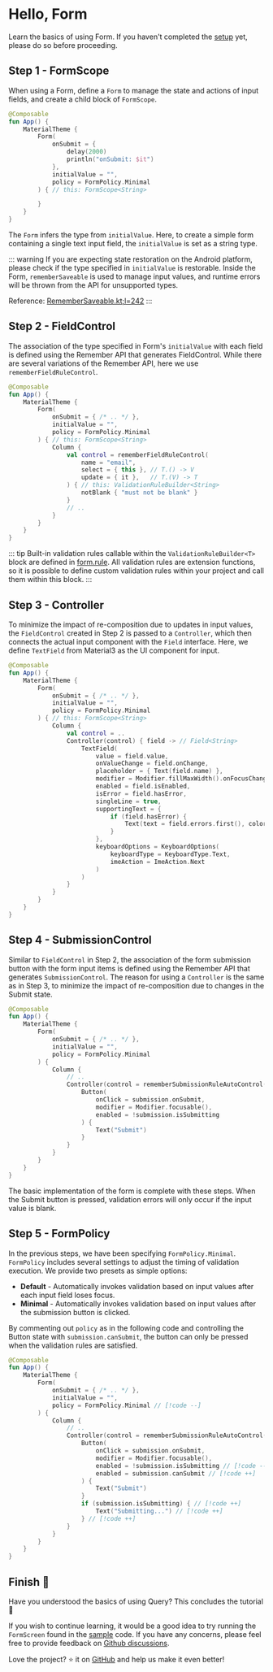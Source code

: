 # Hello, Form

Learn the basics of using Form.
If you haven't completed the [setup](/guide/getting-started.html#download) yet, please do so before proceeding.


## Step 1 - FormScope

When using a Form, define a `Form` to manage the state and actions of input fields, and create a child block of `FormScope`.

```kotlin
@Composable
fun App() {
    MaterialTheme {
        Form(
            onSubmit = {
                delay(2000)
                println("onSubmit: $it")
            },
            initialValue = "",
            policy = FormPolicy.Minimal
        ) { // this: FormScope<String>

        }
    }
}
```

The `Form` infers the type from `initialValue`.
Here, to create a simple form containing a single text input field, the `initialValue` is set as a string type.

::: warning
If you are expecting state restoration on the Android platform, please check if the type specified in `initialValue` is restorable.
Inside the Form, `rememberSaveable` is used to manage input values, and runtime errors will be thrown from the API for unsupported types.

Reference: [RememberSaveable.kt;l=242](https://cs.android.com/androidx/platform/frameworks/support/+/d0c824e32f7ac2012d926e7dbc1fc246a72c9bae:compose/runtime/runtime-saveable/src/commonMain/kotlin/androidx/compose/runtime/saveable/RememberSaveable.kt;l=242)
:::


## Step 2 - FieldControl

The association of the type specified in Form's `initialValue` with each field is defined using the Remember API that generates FieldControl. While there are several variations of the Remember API, here we use `rememberFieldRuleControl`.

```kotlin
@Composable
fun App() {
    MaterialTheme {
        Form(
            onSubmit = { /* .. */ },
            initialValue = "",
            policy = FormPolicy.Minimal
        ) { // this: FormScope<String>
            Column {
                val control = rememberFieldRuleControl(
                    name = "email",
                    select = { this }, // T.() -> V
                    update = { it },   // T.(V) -> T
                ) { // this: ValidationRuleBuilder<String>
                    notBlank { "must not be blank" }
                }
                // ..
            }
        }
    }
}
```

::: tip
Built-in validation rules callable within the `ValidationRuleBuilder<T>` block are defined in [form.rule](https://github.com/soil-kt/soil/tree/main/soil-form/src/commonMain/kotlin/soil/form/rule).
All validation rules are extension functions, so it is possible to define custom validation rules within your project and call them within this block.
:::


## Step 3 - Controller

To minimize the impact of re-composition due to updates in input values, the `FieldControl` created in Step 2 is passed to a `Controller`, which then connects the actual input component with the `Field` interface. Here, we define `TextField` from Material3 as the UI component for input.

```kotlin
@Composable
fun App() {
    MaterialTheme {
        Form(
            onSubmit = { /* .. */ },
            initialValue = "",
            policy = FormPolicy.Minimal
        ) { // this: FormScope<String>
            Column {
                val control = ..
                Controller(control) { field -> // Field<String>
                    TextField(
                        value = field.value,
                        onValueChange = field.onChange,
                        placeholder = { Text(field.name) },
                        modifier = Modifier.fillMaxWidth().onFocusChanged(field),
                        enabled = field.isEnabled,
                        isError = field.hasError,
                        singleLine = true,
                        supportingText = {
                            if (field.hasError) {
                                Text(text = field.errors.first(), color = MaterialTheme.colorScheme.error)
                            }
                        },
                        keyboardOptions = KeyboardOptions(
                            keyboardType = KeyboardType.Text,
                            imeAction = ImeAction.Next
                        )
                    )
                }
            }
        }
    }
}
```

## Step 4 - SubmissionControl

Similar to `FieldControl` in Step 2, the association of the form submission button with the form input items is defined using the Remember API that generates `SubmissionControl`.
The reason for using a `Controller` is the same as in Step 3, to minimize the impact of re-composition due to changes in the Submit state.

```kotlin
@Composable
fun App() {
    MaterialTheme {
        Form(
            onSubmit = { /* .. */ },
            initialValue = "",
            policy = FormPolicy.Minimal
        ) {
            Column {
                // ..
                Controller(control = rememberSubmissionRuleAutoControl()) { submission ->
                    Button(
                        onClick = submission.onSubmit,
                        modifier = Modifier.focusable(),
                        enabled = !submission.isSubmitting
                    ) {
                        Text("Submit")
                    }
                }
            }
        }
    }
}
```

The basic implementation of the form is complete with these steps. When the Submit button is pressed,
validation errors will only occur if the input value is blank.


## Step 5 - FormPolicy

In the previous steps, we have been specifying `FormPolicy.Minimal`.
`FormPolicy` includes several settings to adjust the timing of validation execution. We provide two presets as simple options:

- **Default** - Automatically invokes validation based on input values after each input field loses focus.
- **Minimal** - Automatically invokes validation based on input values after the submission button is clicked.

By commenting out `policy` as in the following code and controlling the Button state with `submission.canSubmit`,
the button can only be pressed when the validation rules are satisfied.


```kotlin
@Composable
fun App() {
    MaterialTheme {
        Form(
            onSubmit = { /* .. */ },
            initialValue = "",
            policy = FormPolicy.Minimal // [!code --]
        ) {
            Column {
                // ..
                Controller(control = rememberSubmissionRuleAutoControl()) { submission ->
                    Button(
                        onClick = submission.onSubmit,
                        modifier = Modifier.focusable(),
                        enabled = !submission.isSubmitting // [!code --]
                        enabled = submission.canSubmit // [!code ++]
                    ) {
                        Text("Submit")
                    }
                    if (submission.isSubmitting) { // [!code ++]
                        Text("Submitting...") // [!code ++]
                    } // [!code ++]
                }
            }
        }
    }
}
```


## Finish :checkered_flag:

Have you understood the basics of using Query? This concludes the tutorial :confetti_ball:

If you wish to continue learning, it would be a good idea to try running the `FormScreen` found in the [sample](https://github.com/soil-kt/soil/tree/main/sample/) code.
If you have any concerns, please feel free to provide feedback on [Github discussions](https://github.com/soil-kt/soil/discussions).

Love the project? :star: it on [GitHub](https://github.com/soil-kt/soil) and help us make it even better!
